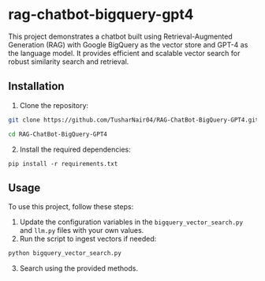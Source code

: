 # rag-chatbot-bigquery-gpt4

This project demonstrates a chatbot built using Retrieval-Augmented Generation (RAG) with Google BigQuery as the vector store and GPT-4 as the language model. It provides efficient and scalable vector search for robust similarity search and retrieval.

## Installation

1. Clone the repository:
```bash
git clone https://github.com/TusharNair04/RAG-ChatBot-BigQuery-GPT4.git
```
```bash
cd RAG-ChatBot-BigQuery-GPT4
```

2. Install the required dependencies:
```
pip install -r requirements.txt
```

## Usage
To use this project, follow these steps:

1. Update the configuration variables in the `bigquery_vector_search.py` and `llm.py` files with your own values.
2. Run the script to ingest vectors if needed:
```bash
python bigquery_vector_search.py
```
3. Search using the provided methods.
